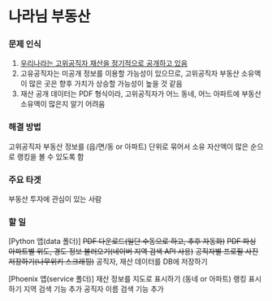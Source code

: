 # 나라님 부동산

### 문제 인식
1. <a href="https://www.peti.go.kr/prptOptp.do">우리나라는 고위공직자 재산을 정기적으로 공개하고 있음</a>
2. 고유공직자는 미공개 정보를 이용할 가능성이 있으므로, 고위공직자 부동산 소유액이 많은 곳은 향후 가치가 상승할 가능성이 높을 것 같음
3. 재산 공개 데이터는 PDF 형식이라, 고위공직자가 어느 동네, 어느 아파트에 부동산 소유액이 많은지 알기 어려움

### 해결 방법
고위공직자 부동산 정보를 (읍/면/동 or 아파트) 단위로 묶어서
소유 자산액이 많은 순으로 랭킹을 볼 수 있도록 함

### 주요 타겟
부동산 투자에 관심이 있는 사람

### 할 일
[Python 앱(data 폴더)]
<del><label for="download_pdf">PDF 다운로드(일단 수동으로 하고, 추후 자동화)</label></del>
<del><label for="parse_pdf">PDF 파싱</label></del>
<del><label for="naver_location_search_api">아파트별 위도, 경도 정보 불러오기(네이버 지역 검색 API 사용)</label></del>
<del><label for="get_profile_image">공직자별 프로필 사진 저장하기(나무위키 스크래핑)</label></del>
<label for="insert_data">공직자, 재산 데이터를 DB에 저장하기</label>

[Phoenix 앱(service 폴더)]
<label for="show_properties_map">재산 정보를 지도로 표시하기</label>
<label for="show_properties_rank">(동네 or 아파트) 랭킹 표시하기</label>
<label for="search_location">지역 검색 기능 추가</label>
<label for="search_name">공직자 이름 검색 기능 추가</label>
